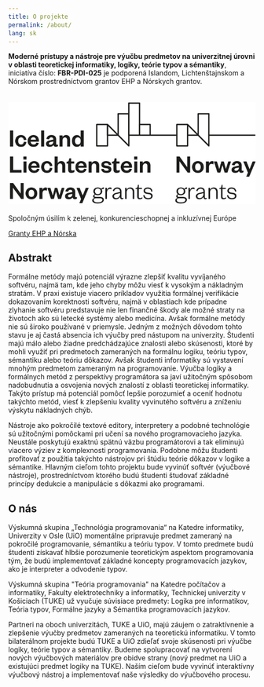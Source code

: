 ```yaml
---
title: O projekte
permalink: /about/
lang: sk
---
```



**Moderné prístupy a nástroje pre výučbu predmetov na univerzitnej úrovni v oblasti teoretickej informatiky, logiky, teórie typov a sémantiky**, iniciatíva číslo: **FBR-PDI-025** je podporená Islandom, Lichtenštajnskom a Nórskom prostredníctvom grantov EHP a Nórskych grantov. <br>
    <br>    
    <img src="/images/EEA-and-Norway_grants.png"/>
    <br>
    <br>
    Spoločným úsilím k zelenej, konkurencieschopnej a inkluzívnej Európe

  [Granty EHP a Nórska](https://www.eeagrants.sk/)


## Abstrakt

Formálne metódy majú potenciál výrazne zlepšiť kvalitu vyvíjaného softvéru, najmä tam, kde jeho chyby môžu viesť k vysokým a nákladným stratám. V praxi existuje viacero príkladov využitia formálnej verifikácie dokazovaním korektnosti softvéru, najmä v oblastiach kde prípadne zlyhanie softvéru predstavuje nie len finančné škody ale možné straty na životoch ako sú letecké systémy alebo medicína. Avšak formálne metódy nie sú široko používané v priemysle. Jedným z možných dôvodom tohto stavu je aj častá absencia ich výučby pred nástupom na univerzity. Študenti majú málo alebo žiadne predchádzajúce znalosti alebo skúsenosti, ktoré by mohli využiť pri predmetoch zameraných na formálnu logiku, teóriu typov, sémantiku alebo teóriu dôkazov. Avšak študenti informatiky sú vystavení mnohým predmetom zameraným na programovanie. Výučba logiky a formálnych metód z perspektívy programátora sa javí užitočným spôsobom nadobudnutia a osvojenia nových znalostí z oblasti teoretickej informatiky. Takýto prístup má potenciál pomôcť lepšie porozumieť a oceniť hodnotu takýchto metód, viesť k zlepšeniu kvality vyvinutého softvéru a zníženiu výskytu nákladných chýb.

Nástroje ako pokročilé textové editory, interpretery a podobné technológie sú užitočnými pomôckami pri učení sa nového programovacieho jazyka. Neustále poskytujú exaktnú spätnú väzbu programátorovi a tak eliminujú viacero výziev z komplexnosti programovania. Podobne môžu študenti profitovať z použitia takýchto nástrojov pri štúdiu teórie dôkazov v logike a sémantike. Hlavným cieľom tohto projektu bude vyvinúť softvér (výučbové nástroje), prostredníctvom ktorého budú študenti študovať základné princípy dedukcie a manipulácie s dôkazmi ako programami.

## O nás

Výskumná skupina „Technológia programovania“ na Katedre informatiky, Univerzity v Osle (UiO) momentálne pripravuje predmet zameraný na pokročilé programovanie, sémantiku a teóriu typov. V tomto predmete budú študenti získavať hlbšie porozumenie teoretickým aspektom programovania tým, že budú implementovať základné koncepty programovacích jazykov, ako je interpreter a odvodenie typov.

Výskumná skupina "Teória programovania" na Katedre počítačov a informatiky, Fakulty elektrotechniky a informatiky, Technickej univerzity v Košiciach (TUKE) už vyučuje súvisiace predmety: Logika pre informatikov, Teória typov, Formálne jazyky a Sémantika programovacích jazykov.

Partneri na oboch univerzitách, TUKE a UiO, majú záujem o zatraktívnenie a zlepšenie výučby predmetov zameraných na teoretickú informatiku. V tomto bilaterálnom projekte budú TUKE a UiO zdieľať svoje skúsenosti pri výučbe logiky, teórie typov a sémantiky. Budeme spolupracovať na vytvorení nových výučbových materiálov pre obidve strany (nový predmet na UiO a existujúci predmet logiky na TUKE). Naším cieľom bude vyvinúť interaktívny výučbový nástroj a implementovať naše výsledky do výučbového procesu.

